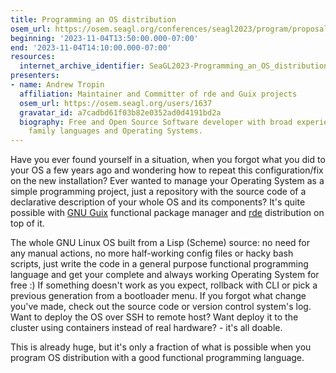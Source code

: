 ```yaml
---
title: Programming an OS distribution
osem_url: https://osem.seagl.org/conferences/seagl2023/program/proposals/941
beginning: '2023-11-04T13:50:00.000-07:00'
end: '2023-11-04T14:10:00.000-07:00'
resources:
  internet_archive_identifier: SeaGL2023-Programming_an_OS_distribution
presenters:
- name: Andrew Tropin
  affiliation: Maintainer and Committer of rde and Guix projects
  osem_url: https://osem.seagl.org/users/1637
  gravatar_id: a7cadbd61f03b82e0352ad0d4191bd2a
  biography: Free and Open Source Software developer with broad experience in Lisp
    family languages and Operating Systems.
---
```


Have you ever found yourself in a situation, when you forgot what you did to your OS a few years ago and wondering how to repeat this configuration/fix on the new installation?  Ever wanted to manage your Operating System as a simple programming project, just a repository with the source code of a declarative description of your whole OS and its components? It's quite possible with [GNU Guix](https://guix.gnu.org/) functional package manager and [rde](https://trop.in/rde) distribution on top of it.

The whole GNU Linux OS built from a Lisp (Scheme) source: no need for any manual actions, no more half-working config files or hacky bash scripts, just write the code in a general purpose functional programming language and get your complete and always working Operating System for free :) If something doesn't work as you expect, rollback with CLI or pick a previous generation from a bootloader menu. If you forgot what change you've made, check out the source code or version control system's log. Want to deploy the OS over SSH to remote host? Want deploy it to the cluster using containers instead of real hardware? - it's all doable.

This is already huge, but it's only a fraction of what is possible when you program OS distribution with a good functional programming language.
